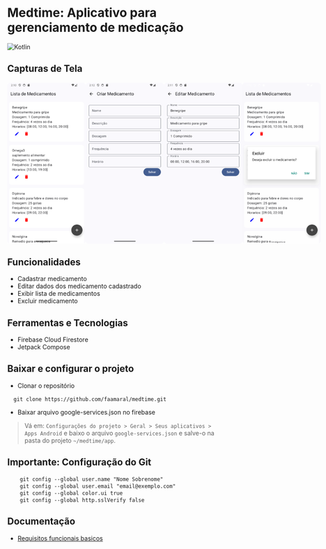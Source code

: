 # Medtime: Aplicativo para gerenciamento de medicação

![Kotlin](https://img.shields.io/badge/kotlin-%237F52FF.svg?style=for-the-badge&logo=kotlin&logoColor=white)

## Capturas de Tela



<div style="display:flex; flex-direction: row; justify-content: space-evenly; margin-top: 20px;">
  <img src="docs/images/tela_inicial.png" alt="Home Screen" width="180">
  <img src="docs/images/cadastrar_medicamento.png" alt="Cadastrar Medicamento" width="180">
  <img src="docs/images/editar_medicamentos.png" alt="Editar Medicamento" width="180">
  <img src="docs/images/excluir_medicamento.png" alt="Excluir Medicamento" width="180">
</div>

## Funcionalidades

- Cadastrar medicamento
- Editar dados dos medicamento cadastrado
- Exibir lista de medicamentos
- Excluir medicamento

## Ferramentas e Tecnologias

- Firebase Cloud Firestore
- Jetpack Compose

## Baixar e configurar o projeto

- Clonar o repositório
  
```shell
  git clone https://github.com/faamaral/medtime.git
```

- Baixar arquivo google-services.json no firebase

> Vá em: `Configurações do projeto > Geral > Seus aplicativos > Apps Android` e baixo o arquivo `google-services.json` e salve-o na pasta do projeto `~/medtime/app`.

## Importante: Configuração do Git
    
```shell
    git config --global user.name "Nome Sobrenome"
    git config --global user.email "email@exemplo.com"
    git config --global color.ui true
    git config --global http.sslVerify false
```

## Documentação

- [Requisitos funcionais basicos](/docs/planning/reqs.md)

